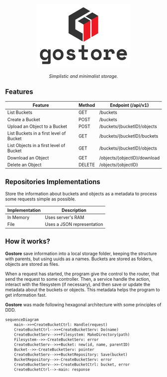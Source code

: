<h3 align="center">
  <img src="https://raw.githubusercontent.com/Jibaru/gostore/main/assets/images/logo.png" width="300" alt="Gostore Logo"/><br/>
</h3>

<p align="center"><i>Simplistic and minimalist storage.</i></p>

## Features

| Feature                                 | Method | Endpoint (/api/v1)           |
|-----------------------------------------|--------|------------------------------|
| List Buckets                            | GET    | /buckets                     |
| Create a Bucket                         | POST   | /buckets                     |
| Upload an Object to a Bucket            | POST   | /buckets/{bucketID}/objects  |
| List Buckets in a first level of Bucket | GET    | /buckets/{bucketID}/buckets  |
| List Objects in a first level of Bucket | GET    | /buckets/{bucketID}/objects  |
| Download an Object                      | GET    | /objects/{objectID}/download |
| Delete an Object                        | DELETE | /objects/{objectID}          |

## Repositories Implementations

Store the information about buckets and objects as a metadata to process some requests simple as possible.

| Implementation | Description                |
|----------------|----------------------------|
| In Memory      | Uses server's RAM          |
| File           | Uses a JSON representation |

## How it works?

**Gostore** save information into a local storage folder, keeping the structure with parents, but using uuids as a names.
Buckets are stored as folders, objects are stored as files.

When a request has started, the program give the control to the router, that send the request to some controller.
Then, a service handle the action, interact with the filesystem (if necessary), and then save or update the metadata about the buckets or objects.
This metadata helps the program to get information fast.

**Gostore** was made following hexagonal architecture with some principles of DDD.

```mermaid
sequenceDiagram
    main-->>+CreateBucketCtrl: Handle(request)
    CreateBucketCtrl-->>+CreateBucketServ: Do(name)
    CreateBucketServ-->>+Filesystem: MakeDirectory(path)
    Filesystem-->>-CreateBucketServ: error
    CreateBucketServ-->>+Bucket: new(id, name, parentID)
    Bucket-->>-CreateBucketServ: pointer
    CreateBucketServ-->>+BucketRepository: Save(bucket)
    BucketRepository-->>-CreateBucketServ: error
    CreateBucketServ-->>-CreateBucketCtrl: bucket, error
    CreateBucketCtrl-->-main: response
```
